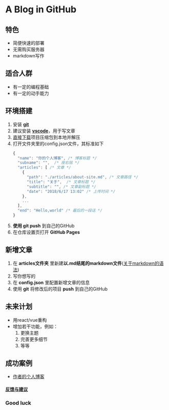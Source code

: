 # A Blog in GitHub

## 特色

* 简便快速的部署
* 无需购买服务器
* markdown写作

## 适合人群

* 有一定的编程基础
* 有一定的动手能力

## 环境搭建

1. 安装 **[git](https://git-scm.com/downloads)**
2. 建议安装 **[vscode](https://code.visualstudio.com/)**，用于写文章
3. [直接下载](https://github.com/freetes/A-Blog-in-GitHub/archive/master.zip)项目压缩包到本地并解压
4. 打开文件夹里的config.json文件，其标准如下
    ```javascript
    {
      "name": "你的个人博客", /* 博客标题 */
      "subname": "",  /* 座右铭 */
      "articles": [ /* 文章 */
        {
          "path": "./articles/about-site.md", /* 文章路径 */
          "title": "关于",  /* 文章标题 */
          "subtitle": "", /* 文章副标题 */
          "date": "2018/6/17 13:02" /* 上传时间 */
        },
        ...
      ],
      "end": "Hello,world" /* 最后的一段话 */
    }
    ```
5. **使用 git push** 到自己的GitHub
6. 在仓库设置页打开 **GitHub Pages**

## 新增文章

1. 在 **articles文件夹** 里新建**以.md结尾的markdown文件**([关于markdown的语法](https://www.appinn.com/markdown/))
2. 写你想写的
3. 在 **config.json** 里配置新增文章的信息
4. 使用 **git** 将修改后的项目 **push** 到自己的GitHub

## 未来计划

* 用react/vue重构
* 增加若干功能，例如：
  1. 更换主题
  2. 完善更多细节
  3. 等等

## 成功案例

* [作者的个人博客](https://freetes.github.io/My-Blog-in-GitHub/)

#### [反馈与建议](https://github.com/freetes/A-Blog-in-GitHub/issues/new)

### Good luck
